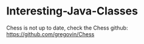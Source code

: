 # Interesting-Java-Classes
Chess is not up to date, check the Chess github: https://github.com/gregovin/Chess
